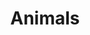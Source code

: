 ---
title: Animals
description: "I really enjoy taking pictures of animals. I think this is one of the hardest categories because you have to find your models first. But if you do it will always look cute."
weight: 1
featured_image: Wild Pig Baby.JPG
sort_by: image.Exif.Date
sort_order: desc
menu: main
resources:
  - src: Alpaca behind tree.JPG
    params:
      tags: [photo, alpaca, wildlife, nature, tree, animal, hidden, outdoor]
      alt: An alpaca peeking out from behind a tree in a natural setting.

  - src: Alpaca Portrait.JPG
    params:
      tags: [photo, alpaca, portrait, closeup, animal, face, wildlife, outdoor]
      alt: Close-up portrait of an alpaca with a natural backdrop.

  - src: BabyLizard.JPG
    params:
      tags: [photo, lizard, reptile, baby, small, wildlife, nature, animal]
      alt: A tiny baby lizard perched delicately in a natural environment.

  - src: BavarianSheep.JPG
    params:
      tags: [photo, sheep, bavarian, animal, grassland, rural, farm, nature]
      alt: A Bavarian sheep grazing in a lush green pasture.

  - src: Bee.JPG
    params:
      tags: [photo, bee, insect, wings, pollinator, nature, wildlife, macro]
      alt: A bee siting on a yellow tulip.

  - src: Bee from the front.JPG
    params:
      tags: [photo, bee, front view, insect, face, pollinator, wildlife, macro]
      alt: Frontal view of a bee showcasing its face and antennae with a clear focus.

  - src: Bee on white flowers.JPG
    params:
      tags: [photo, bee, white flowers, pollination, nature, insect, bloom, spring]
      alt: A bee collecting nectar from white flowers, with a soft-focus background.

  - src: Blackbird an the fence.JPG
    params:
      tags: [photo, blackbird, bird, fence, perched, wildlife, nature, outdoor]
      alt: A blackbird perched confidently on a fence.

  - src: Bumblebee on the flowers.JPG
    params:
      tags: [photo, bumblebee, flowers, pollination, insect, nature, garden, colorful]
      alt: A bumblebee busily pollinating vibrant flowers in a garden.

  - src: Cat.JPG
    params:
      tags: [photo, cat, feline, pet, whiskers, domestic, animal, indoor]
      alt: A domestic cat with attentive eyes and prominent whiskers.

  - src: Caterpillar.JPG
    params:
      tags: [photo, caterpillar, insect, nature, macro, wildlife, vibrant, detail]
      alt: A vibrant green caterpillar with purple and white markings crawling on a gravelly surface.

  - src: CatLookingToTheSide.JPG
    params:
      tags: [photo, cat, pet, sphynx, indoor, curious, feline, domestic]
      alt: A Sphynx cat with a wrinkled skin looking to the side, sitting indoors with a pensive expression.

  - src: Dolphins next to boat.JPG
    params:
      tags: [photo, dolphins, marine life, sunset, ocean, silhouettes, adventure, wildlife]
      alt: Silhouettes of dolphins leaping next to a boat at sunset with a warm sky in the background.

  - src: DuckInTheWater.JPG
    params:
      tags: [photo, duck, water, swimming, reflection, wildlife, serene, nature]
      alt: A white duck swimming in clear waters with the reflection of trees and a mountain backdrop.

  - src: DuckInTheWaterLookingToTheLeft.JPG
    params:
      tags: [photo, duck, water, serene, nature, wildlife, contemplative, reflection]
      alt: A white duck on the water looking to the left, with a clear reflection in the tranquil water.

  - src: Duck swimming.JPG
    params:
      tags: [photo, duck, swimming, waterfowl, pond, calm, reflection, nature]
      alt: A duck swimming in a calm pond.

  - src: Duckys.JPG
    params:
      tags: [photo, ducks, ducklings, water, family, wildlife, cute, nature]
      alt: Ducklings clustered together in the water, next to a parent duck, showcasing their early life stages.

  - src: Grasshopper.JPG
    params:
      tags: [photo, grasshopper, insect, green, macro, wildlife, plant, detail]
      alt: A close-up of a grasshopper gripping a green stem, with a soft-focus green background.

  - src: GreatSpottedWoodpecker.JPG
    params:
      tags: [photo, great spotted woodpecker, bird, tree, nature, wildlife, camouflaged, black and white]
      alt: A Great Spotted Woodpecker clinging to a tree trunk, its black and white feathers blending into the bark.

  - src: GreenDragonflyClosed.JPG
    params:
      tags: [photo, dragonfly, insect, nature, green, wings closed, wildlife, macro]
      alt: A green dragonfly with closed wings perched on a leaf, showcasing its delicate structure against a soft-focus background.

  - src: GreenDragonflyOpen.JPG
    params:
      tags: [photo, dragonfly, insect, nature, green, wings open, wildlife, vibrant]
      alt: A vibrant green dragonfly with open wings resting on green foliage, with a blurred background.

  - src: Green Lizard.JPG
    params:
      tags: [photo, lizard, reptile, green, nature, wildlife, close-up, sunning]
      alt: A green lizard basking on a rock, with its textured skin and bright eyes highlighted by the sunlight.

  - src: Lizard Fight.JPG
    params:
      tags: [photo, lizards, reptiles, fight, nature, wildlife, confrontation, behavior]
      alt: Two lizards in a dynamic confrontation on the ground, displaying natural behavior in the wild.

  - src: LizardNextToHedghog.JPG
    params:
      tags: [photo, lizard, reptile, hedgehog, figurine, nature, wildlife, humor]
      alt: A real green lizard next to a hedgehog figurine on a rock, creating a humorous contrast between real and artificial.

  - src: LizardOnTheStone.JPG
    params:
      tags: [photo, lizard, reptile, stone, nature, wildlife, basking, camouflage]
      alt: A camouflaged lizard lying on a textured stone, blending in with its surroundings in natural habitat.

  - src: Mr Gray Seagull.JPG
    params:
      tags: [photo, seagull, bird, flying, sky, wings, freedom, wildlife]
      alt: A seagull with gray and white plumage soaring in the blue sky, wings spread wide.

  - src: P1002301.JPG
    params:
      tags: [photo, mandarin duck, bird, water, colorful, wildlife, resting, nature]
      alt: A colorful mandarin duck preening itself on the edge of the water, showcasing its distinctive plumage.

  - src: P1002394.JPG
    params:
      tags: [photo, ducks, swimming, lake, ripples, wildlife, tranquility, nature]
      alt: Three ducks creating ripples as they swim in a line across a river, with the reflection of the sky on the water.

  - src: P1002418.JPG
    params:
      tags: [photo, photography, nature, duck, waterfowl, wildlife, lake, reflection]
      alt: A wild duck floating calmly on the clear waters of a serene lake.

  - src: P1002423.JPG
    params:
      tags: [photo, photography, nature, duck, waterfowl, wildlife, male, colorful]
      alt: A vibrant male mallard duck swimming in the lake with its distinctive green head shining in the sunlight.

  - src: P1002438.JPG
    params:
      tags: [photo, photography, nature, ducks, waterfowl, wildlife, shore, pebbles]
      alt: Three ducks on the pebbled shore of a lake, two of them preening their feathers while standing and one floating near the water's edge.

  - src: P1002443.JPG
    params:
      tags: [photo, photography, nature, duck, mallard, waterfowl, wildlife, standing, shore]
      alt: A close-up of a mallard duck standing on a pebbly shore, with a detailed view of its feathers and vibrant coloration.

  - src: P1002449.JPG
    params:
      tags: [photo, photography, nature, duck, mallard, waterfowl, wildlife, standing, pebbles]
      alt: A mallard duck standing on a pebbled lake shore, looking off to the side with a backdrop of a calm water body.

  - src: P1002464.JPG
    params:
      tags: [photo, photography, birdlife, seagull, pier, marine, grey, sky, waterfront]
      alt: Seagulls perched on wooden posts at a misty waterfront, with a peaceful marine backdrop and grey skies above.

  - src: P1002468.JPG
    params:
      tags: [photo, photography, wildlife, duck, resting, camouflaged, nature]
      alt: A wild duck blending in with the gravel on the ground, perfectly camouflaged in its resting state.

  - src: P1002474.JPG
    params:
      tags: [photo, photography, wildlife, duck, behavior, diving, feeding, lake]
      alt: A humorous shot of a duck diving upside down in a lake, with its feet sticking out of the water as it searches for food.

  - src: P1002496.JPG
    params:
      tags: [photo, photography, wildlife, alpaca, farm animal, curious, nature]
      alt: Two alpacas in a pasture, with one looking directly at the camera exhibiting its fluffy coat and curious nature.

  - src: P1002497.JPG
    params:
      tags: [photo, photography, wildlife, alpaca, standing, curious, gaze, pasture, cute, animal, animalphotography]
      alt: An inquisitive alpaca standing in a sunny pasture, staring at the camera with a soft and woolly coat.

  - src: P1002569.JPG
    params:
      tags: [photo, photography, animal, swan, water, reflection, nature]
      alt: A serene swan floating on calm waters with a clear reflection.

  - src: P1002573.JPG
    params:
      tags: [photo, photography, animal, duck, shore, pebbles, walk, bird, birdphotography, animalphotography, wildlife, wildlifephotography]
      alt: A mallard duck strolling along the pebbled shore of a lake.

  - src: P1002593.JPG
    params:
      tags: [photo, photography, animal, geese, family, chicks, nature]
      alt: A family of geese with fluffy goslings walking through a grassy area near water.

  - src: P1002650.JPG
    params:
      tags: [photo, photography, animal, cow, insects, farm, countryside]
      alt: A close-up of a cow's face covered with flies in a countryside setting.

  - src: P1002651.JPG
    params:
      tags: [photo, photography, animal, cow, insects, farm, countryside]
      alt: A close-up of a cow's face covered with flies in a countryside setting.

  - src: P1002501.JPG
    params:
      tags: [photo, photography, animal, alpaca, closeup, farm, nature, animalphotography, cute]
      alt: Close-up of an alpaca's face on a sunny day at the farm, with soft white fur and a serene expression.

  - src: P1002502.JPG
    params:
      tags: [photo, photography, animal, alpaca, fullbody, pasture, outdoors, animalphotography, cute]
      alt: Full body shot of a white alpaca standing in a green pasture, with shadows of trees dappling the ground.

  - src: P1002576.JPG
    params:
      tags: [photo, photography, birds, geese, goslings, family, nature, wildlife, birdphotography, animal, animalphotography, babyanimal]
      alt: A family of geese with fluffy goslings walking through a grassy area near water.

  - src: P1013559.JPG
    params:
      tags: [photo, photography, gosse, river, water, animal, animalphotography]
      alt: A few goose siting on a small sandbank in a river.

  - src: P1013564.JPG
    params:
      tags: [photo, photography, gosse, river, water, animal, animalphotography]
      alt: A few goose siting on a small sandbank in a river.

  - src: P1013568.JPG
    params:
      tags: [photo, photography, gosse, river, water, animal, animalphotography]
      alt: A few goose siting on a small sandbank in a river.

  - src: P1013578.JPG
    params:
      tags: [photo, photography, gosse, river, water, animal, animalphotography]
      alt: A few goose siting on a small sandbank in a river.

  - src: Snail.JPG
    params:
      tags: [photo, photography, animal, snail, mollusk, slow, detailed]
      alt: A close-up of a snail slowly navigating a rough stone surface.

  - src: Special Chick.JPG
    params:
      tags: [photo, photography, animal, chicken, colorful, farm, detail]
      alt: A vibrant and colorful chicken captured in fine detail.

  - src: SuperCat.JPG
    params:
      tags: [photo, photography, animal, cat, sphynx, pet, majestic]
      alt: A majestic Sphynx cat with piercing blue eyes and a regal posture.

  - src: TeenageSheep.JPG
    params:
      tags: [photo, photography, sheep, animals, pasture, nature, rural, grazing]
      alt: Two sheep, one young and one mature, grazing on a green pasture.

  - src: White Seagull looking to the side.JPG
    params:
      tags: [photo, photography, seagull, bird, wildlife, animal, observing]
      alt: A white seagull with a sharp profile looking to the side against a clear sky.

  - src: Wild Pig Baby.JPG
    params:
      tags: [photo, photography, wild pig, piglet, nature, wildlife, forest floor]
      alt: A young wild pig with light brown fur foraging on the forest floor.

  - src: Wild Pig Baby searching for food.JPG
    params:
      tags: [photo, photography, piglet, foraging, nature, wildlife, feeding]
      alt: A wild piglet sniffing the ground in search of food.

  - src: Wild Pig Baby walking.JPG
    params:
      tags: [photo, photography, piglet, wildlife, nature, walking, exploration]
      alt: A small wild piglet walking carefully on a rocky forest path.

  - src: Wild Pig from the side.JPG
    params:
      tags: [photo, photography, wild pig, side view, wildlife, nature, forest]
      alt: A side view of a wild pig standing on a forest stump, surrounded by trees.

  - src: WuffWuff.JPG
    params:
      tags: [photo, photography, dog, pet, resting, animal, cozy, domestic]
      alt: A dog lying down on a striped cushion, taking a restful nap.

  - src: DuckOnTheBeach.JPG
    params:
      tags: [photo, photography, duck, lake, water, nature, naturephotography, animal]
      alt: A duck standing at the side of a lake.

  - src: P1002715.JPG
    params:
      tags: [photo, photography, woodpecker, green, outside, nature, naturephotography, tree]
      alt: A woodpecker in the tree.

  - src: P1013510.JPG
    params:
      tags: [photo, photography, sheep, nature, naturephotography, animal, animalphotography]
      alt: A sheep touching grass.

  - src: P1013594.JPG
    params:
      tags: [photo, photography, cow, alps, mountain, forest, trees]
      alt: A brown cow in the Bavarian alps.

  - src: P1013599.JPG
    params:
      tags: [photo, photography, cow, alps, mountain, forest, trees]
      alt: A brown cow in the Bavarian alps.

  - src: P1013612.JPG
    params:
      tags: [photo, photography, cow, alps, mountain, forest, trees]
      alt: A brown cow in the Bavarian alps.

  - src: P1013597.JPG
    params:
      tags: [photo, photography, cow, alps, mountain, forest, trees]
      alt: Two brown / white cows in the Bavarian alps.

  - src: P1013617.JPG
    params:
      tags: [photo, photography, alps, mountain, forest, trees, chamois]
      alt: A chamois in the Bavarian alps.

  - src: P1013732.JPG
    params:
      tags: [photo, photography, trees, bird, birdphotography, cute]
      alt: A small brown bird on a tree.

  - src: Perfectly aligned seagull.JPG
    params:
      tags: [photo, photography, seagull, bird, birdphotography, animal, animalphotography]
      alt: A perfectly aligned flying seagull.

  - src: Posing Seagull.JPG
    params:
      tags: [photo, photography, seagull, bird, birdphotography, animal, animalphotography]
      alt: A seagull siting on a little roof.

  - src: Seagull watching sunset.JPG
    params:
      tags: [photo, photography, seagull, bird, birdphotography, animal, animalphotography]
      alt: A seagull siting on a little roof.

  - src: Seagull eating trash.JPG
    params:
      tags: [photo, photography, seagull, bird, birdphotography, animal, animalphotography]
      alt: A seagull eating trash.

  - src: Seagull flying over the sea.JPG
    params:
      tags: [photo, photography, seagull, bird, birdphotography, animal, animalphotography]
      alt: A seagull flying threw the image and over the sea.

  - src: Seagull mirroring.JPG
    params:
      tags: [photo, photography, seagull, bird, birdphotography, animal, animalphotography]
      alt: A seagull flying over the sea.

  - src: SheepStaringAtTheCamera.JPG
    params:
      tags: [photo, photography, sheep, nature, animal, animalphotography]
      alt: A little sheep looking into the camera.

  - src: WhiteDucky.JPG
    params:
      tags: [photo, photography, duck, lake, mountains, trees]
      alt: A small duck siting at the side of a lake.

  - src: P1001866.jpg
    params:
      tags: [photo, photography, animal, animalphotography, goat, forest, mountains, alps]
      alt: A goat standing / posing on a bit of gras in the mountains.

  - src: P1001868.jpg
    params:
      tags: [photo, photography, animal, animalphotography, goat,  mountains, alps, closeup]      
      alt: Closeup of a goat looking to the right. The top of a small cottage is in the background.

  - src: P1001867.jpg
    params:
      tags: [photo, photography, animal, animalphotography, goat,  mountains, alps, closeup, funny]      
      alt: Closeup of a goat looking to the right. It has its mouth open in a funny way.

  - src: P1001775.jpg
    params:
      tags: [photo, photography, animal, animalphotography, cow, cute, closeup]      
      alt: Closeup of a cow looking directly into the camera. It is a  juvenile cow.

  - src: DJI_0875.jpg
    params:
      tags: [photo, photography, animal, animalphotography, cow, drone, dronephotography]      
      alt: A cow, standing on green grass, looking into the sky, directly into the camera.

  - src: P1002023.jpg
    params:
      tags: [photo, photography, animal, animalphotography, cow, closeup, cattle, horn]      
      alt: A cow looking in the near of the camera. The cow is dark brown and has horns.

  - src: P1002032.jpg
    params:
      tags: [photo, photography, animal, animalphotography, cow,  cattle, babyanimal, cute, little, calf]      
      alt: A little calf looking in the direction of the camera. It is brown, white and really cute.

  - src: P1002086.jpg
    params:
      tags: [photo, photography, animal, animalphotography, cute, little, wildlife, wildlifephotography]      
      alt: A little mouse / wild hamster is looking out of a hole in the field int the camera.

  - src: P1002051.jpg
    params:
      tags: [photo, photography, animal, animalphotography, insect, caterpillar]      
      alt: Brown caterpillar on gravel. Looks a bit fluffy but at the same time dangerous.

  - src: P1001861.jpg
    params:
      tags: [photo, photography, animal, animalphotography, insect, caterpillar]      
      alt: Black / yellow caterpillar on gravel. Looks a bit fluffy but at the same time it has dangerous looking spikes.

  - src: P1013282.jpg
    params:
      tags: [photo, photography, animal, animalphotography, wildlife, wildlifephotography, bird, birdphotography, river, water]      
      alt: A black bird siting on some stones in the middle of a river. It has its wings wide open.
---